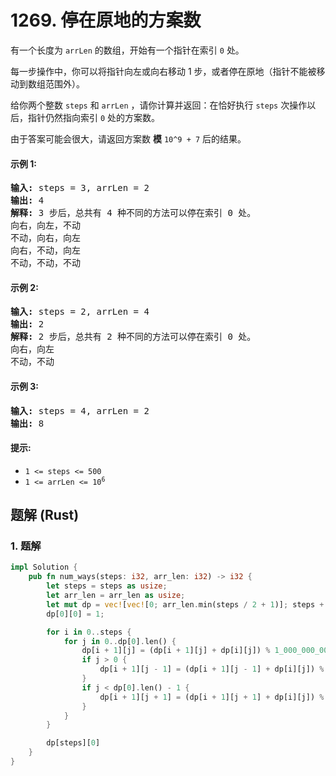 # 1269. 停在原地的方案数
有一个长度为 `arrLen` 的数组，开始有一个指针在索引 `0` 处。

每一步操作中，你可以将指针向左或向右移动 1 步，或者停在原地（指针不能被移动到数组范围外）。

给你两个整数 `steps` 和 `arrLen` ，请你计算并返回：在恰好执行 `steps` 次操作以后，指针仍然指向索引 `0` 处的方案数。

由于答案可能会很大，请返回方案数 **模** `10^9 + 7` 后的结果。

#### 示例 1:
<pre>
<strong>输入:</strong> steps = 3, arrLen = 2
<strong>输出:</strong> 4
<strong>解释:</strong> 3 步后，总共有 4 种不同的方法可以停在索引 0 处。
向右，向左，不动
不动，向右，向左
向右，不动，向左
不动，不动，不动
</pre>

#### 示例 2:
<pre>
<strong>输入:</strong> steps = 2, arrLen = 4
<strong>输出:</strong> 2
<strong>解释:</strong> 2 步后，总共有 2 种不同的方法可以停在索引 0 处。
向右，向左
不动，不动
</pre>

#### 示例 3:
<pre>
<strong>输入:</strong> steps = 4, arrLen = 2
<strong>输出:</strong> 8
</pre>

#### 提示:
* `1 <= steps <= 500`
* <code>1 <= arrLen <= 10<sup>6</sup></code>

## 题解 (Rust)

### 1. 题解
```Rust
impl Solution {
    pub fn num_ways(steps: i32, arr_len: i32) -> i32 {
        let steps = steps as usize;
        let arr_len = arr_len as usize;
        let mut dp = vec![vec![0; arr_len.min(steps / 2 + 1)]; steps + 1];
        dp[0][0] = 1;

        for i in 0..steps {
            for j in 0..dp[0].len() {
                dp[i + 1][j] = (dp[i + 1][j] + dp[i][j]) % 1_000_000_007;
                if j > 0 {
                    dp[i + 1][j - 1] = (dp[i + 1][j - 1] + dp[i][j]) % 1_000_000_007;
                }
                if j < dp[0].len() - 1 {
                    dp[i + 1][j + 1] = (dp[i + 1][j + 1] + dp[i][j]) % 1_000_000_007;
                }
            }
        }

        dp[steps][0]
    }
}
```
